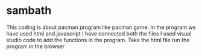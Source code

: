 # sambath
This coding is about pacman program like pacman game.
In the program we have used html and javascript
I have connected both the files
I used visual studio code to add the functions in the program.
Take the html file run the program in the browser

